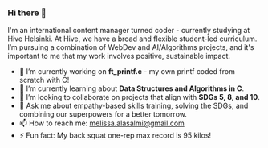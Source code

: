 ### Hi there 👋

I'm an international content manager turned coder - currently studying at Hive Helsinki. At Hive, we have a broad and flexible student-led curriculum. I’m pursuing a combination of WebDev and AI/Algorithms projects, and it's important to me that my work involves positive, sustainable impact.

- 🔭 I’m currently working on **ft_printf.c** - my own printf coded from scratch with C!
- 🌱 I’m currently learning about **Data Structures and Algorithms in C**.
- 👯 I’m looking to collaborate on projects that align with **SDGs 5, 8, and 10**.
- 💬 Ask me about empathy-based skills training, solving the SDGs, and combining our superpowers for a better tomorrow.
- 📫 How to reach me: melissa.alasalmi@gmail.com
- ⚡ Fun fact: My back squat one-rep max record is 95 kilos!
